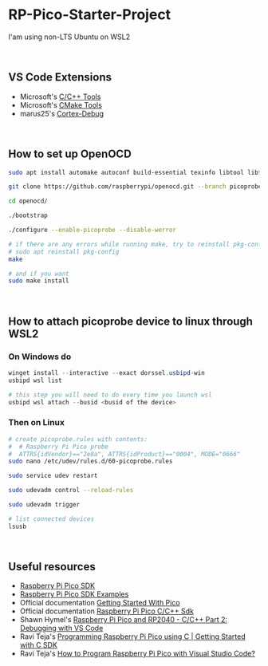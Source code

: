 # RP-Pico-Starter-Project

I'am using non-LTS Ubuntu on WSL2

&nbsp;

## VS Code Extensions

- Microsoft's [C/C++ Tools](https://marketplace.visualstudio.com/items?itemName=ms-vscode.cpptools)
- Microsoft's [CMake Tools](https://marketplace.visualstudio.com/items?itemName=ms-vscode.cmake-tools)
- marus25's [Cortex-Debug](https://marketplace.visualstudio.com/items?itemName=marus25.cortex-debug)

&nbsp;

## How to set up OpenOCD



```sh
sudo apt install automake autoconf build-essential texinfo libtool libftdi-dev libusb-1.0-0-dev

git clone https://github.com/raspberrypi/openocd.git --branch picoprobe --depth=1 --no-single-branch

cd openocd/

./bootstrap

./configure --enable-picoprobe --disable-werror

# if there are any errors while running make, try to reinstall pkg-config
# sudo apt reinstall pkg-config
make

# and if you want
sudo make install
```

&nbsp;

## How to attach picoprobe device to linux through WSL2

### On Windows do

```powershell
winget install --interactive --exact dorssel.usbipd-win
usbipd wsl list

# this step you will need to do every time you launch wsl
usbipd wsl attach --busid <busid of the device>
```

### Then on Linux

```sh
# create picoprobe.rules with contents: 
#  # Raspberry Pi Pico probe
#  ATTRS{idVendor}=="2e8a", ATTRS{idProduct}=="0004", MODE="0666"
sudo nano /etc/udev/rules.d/60-picoprobe.rules

sudo service udev restart

sudo udevadm control --reload-rules

sudo udevadm trigger

# list connected devices
lsusb
```

&nbsp;

## Useful resources

- [Raspberry Pi Pico SDK](https://github.com/raspberrypi/pico-sdk)
- [Raspberry Pi Pico SDK Examples](https://github.com/raspberrypi/pico-examples)
- Official documentation [Getting Started With Pico](https://datasheets.raspberrypi.com/pico/getting-started-with-pico.pdf)
- Official documentation [Raspberry Pi Pico C/C++ Sdk](https://datasheets.raspberrypi.com/pico/raspberry-pi-pico-c-sdk.pdf)
- Shawn Hymel's [Raspberry Pi Pico and RP2040 - C/C++ Part 2: Debugging with VS Code](https://www.digikey.be/en/maker/projects/raspberry-pi-pico-and-rp2040-cc-part-2-debugging-with-vs-code/470abc7efb07432b82c95f6f67f184c0)
- Ravi Teja's [Programming Raspberry Pi Pico using C | Getting Started with C SDK](https://www.electronicshub.org/program-raspberry-pi-pico-using-c/)
- Ravi Teja's [How to Program Raspberry Pi Pico with Visual Studio Code?](https://www.electronicshub.org/program-raspberry-pi-pico-with-visual-studio-code/)
